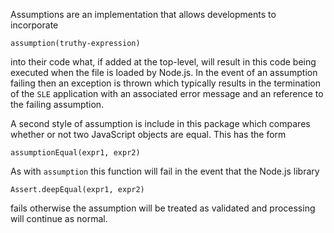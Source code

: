 Assumptions are an implementation that allows developments to incorporate

    assumption(truthy-expression)
    
    
into their code what, if added at the top-level, will result in this code being executed 
when the file is loaded by Node.js.  In the event of an assumption failing then an exception
is thrown which typically results in the termination of the `SLE` application with an 
associated error message and an reference to the failing assumption.
 
A second style of assumption is include in this package which compares whether or not two
JavaScript objects are equal.  This has the form

    assumptionEqual(expr1, expr2)
    
As with `assumption` this function will fail in the event that the Node.js library

    Assert.deepEqual(expr1, expr2)
    
fails otherwise the assumption will be treated as validated and processing will continue
as normal.